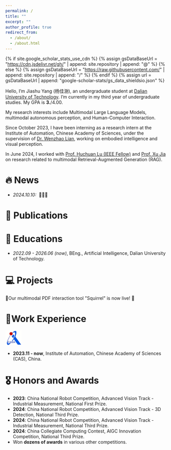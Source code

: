 ```yaml
---
permalink: /
title: ""
excerpt: ""
author_profile: true
redirect_from: 
  - /about/
  - /about.html
---
```


{% if site.google_scholar_stats_use_cdn %}
{% assign gsDataBaseUrl = "https://cdn.jsdelivr.net/gh/" | append: site.repository | append: "@" %}
{% else %}
{% assign gsDataBaseUrl = "https://raw.githubusercontent.com/" | append: site.repository | append: "/" %}
{% endif %}
{% assign url = gsDataBaseUrl | append: "google-scholar-stats/gs_data_shieldsio.json" %}

<span class='anchor' id='about-me'></span>


Hello, I’m Jiashu Yang (杨佳澍), an undergraduate student at <a href='https://www.dlut.edu.cn//'>Dalian University of Technology</a>. I’m currently in my third year of undergraduate studies. My GPA is **3.**/4.00.

My research interests include Multimodal Large Language Models, multimodal autonomous perception, and Human-Computer Interaction.
 

Since October 2023, I have been interning as a research intern at the Institute of Automation, Chinese Academy of Sciences, under the supervision of <a href='https://lianwenzhao.github.io/'>Dr. Wenzhao Lian</a>, working on embodied intelligence and visual perception. 

In June 2024, I worked with <a href='https://scholar.google.com/citations?user=D3nE0agAAAAJ&hl=zh-CN&oi=ao'>Prof. Huchuan Lu (IEEE Fellow)</a> and <a href='https://stephenjia.github.io/'>Prof. Xu Jia</a>   on research related to multimodal Retrieval-Augmented Generation (RAG).


# 🔥 News

- *2024.10.10:* &nbsp;🎉🎉🎉 


# 📝 Publications 



# 📖 Educations
- *2022.09 - 2026.06 (now)*, BEng., Artificial Intelligence, Dalian University of Technology.


# 💻 Projects
📂Our multimodal PDF interaction tool "Squirrel" is now live! 🎉

# 💼Work Experience
<img src="/assets/images/CASIA.jpg" alt="Institute of Automation Logo" width="50">

- **2023.11 - now**, Institute of Automation, Chinese Academy of Sciences (CAS), China.

# 🎖 Honors and Awards
- **2023**: China National Robot Competition, Advanced Vision Track - Industrial Measurement, National First Prize.
- **2024**: China National Robot Competition, Advanced Vision Track - 3D Detection, National Third Prize.
- **2024**: China National Robot Competition, Advanced Vision Track - Industrial Measurement, National Third Prize.
- **2024**: China Collegiate Computing Contest, AIGC Innovation Competition, National Third Prize.
- Won **dozens of awards** in various other competitions.

<!-- 
# 💬 Invited Talks
- *2021.06*, Lorem ipsum dolor sit amet, consectetur adipiscing elit. Vivamus ornare aliquet ipsum, ac tempus justo dapibus sit amet. 
- *2021.03*, Lorem ipsum dolor sit amet, consectetur adipiscing elit. Vivamus ornare aliquet ipsum, ac tempus justo dapibus sit amet.  \| [\[video\]](https://github.com/)

-->
